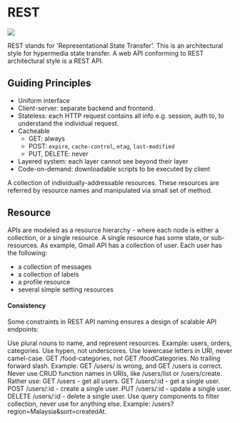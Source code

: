# REST

![](https://static.apiary.io/assets/22L9GTDX.png)

REST stands for 'Representational State Transfer'. This is an
architectural style for hypermedia state transfer. A web API conforming to REST architectural style is a REST API.

## Guiding Principles

- Uniform interface
- Client-server: separate backend and frontend.
- Stateless: each HTTP request contains all info e.g. session, auth
    to, to understand the individual request.
- Cacheable
  - GET: always
  - POST: `expire`, `cache-control`, `etag`, `last-modified`
  - PUT, DELETE: never
- Layered system: each layer cannot see beyond their layer
- Code-on-demand: downloadable scripts to be executed by client

A collection of individually-addressable resources. These resources are
referred by resource names and manipulated via small set of method. 

## Resource

APIs are modeled as a resource hierarchy - where each node is either a
collection, or a single resource. A single resource has some state, or
sub-resources. As example, Gmail API has a collection of user. Each
user has the following:
- a collection of messages
- a collection of labels
- a profile resource
- several simple setting resources

#### Consistency

Some constraints in REST API naming ensures a design of scalable API endpoints:

Use plural nouns to name, and represent resources. Example: users, orders, categories.
Use hypen, not underscores. Use lowercase letters in URI, never camel-case. GET /food-categories, not GET /foodCategories.
No trailing forward slash. Example: GET /users/ is wrong, and GET /users is correct.
Never use CRUD function names in URIs, like /users/list or /users/create. Rather use:
GET /users - get all users.
GET /users/:id - get a single user.
POST /users/:id - create a single user.
PUT /users/:id - update a single user.
DELETE /users/:id - delete a single user.
Use query components to filter collection, never use for anything else. Example: /users?region=Malaysia&sort=createdAt.
